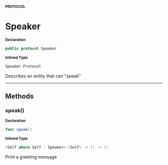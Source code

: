 <sub>**PROTOCOL**</sub>
# Speaker

<sub>**Declaration**</sub>
```swift
public protocol Speaker
```

<sub>**Infered Type**</sub>
```swift
Speaker.Protocol
```

Describes an entity that can "speak"

--------------------



## Methods
### speak()

<sub>**Declaration**</sub>
```swift
func speak()
```

<sub>**Infered Type**</sub>
```swift
<Self where Self : Speaker> (Self) -> () -> ()
```

Print a greeting message


